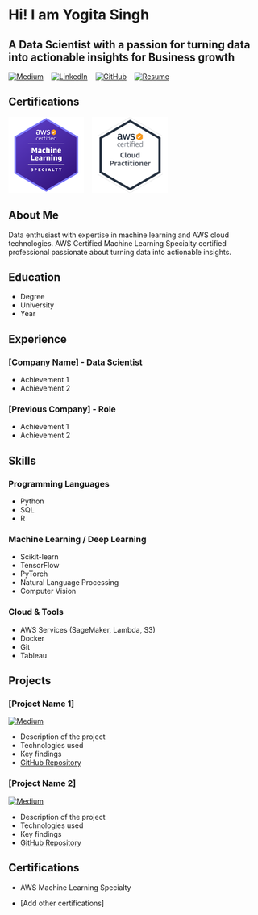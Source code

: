 # Hi! I am Yogita Singh
## A Data Scientist with a passion for turning data into actionable insights for Business growth

[![Medium](https://img.shields.io/badge/Medium-12100E?style=for-the-badge&logo=medium&logoColor=white)](https://medium.com/@yoggita)&nbsp;&nbsp;&nbsp;
[![LinkedIn](https://img.shields.io/badge/LinkedIn-0077B5?style=for-the-badge&logo=linkedin&logoColor=white)](https://www.linkedin.com/in/yogita-singh-data-enthusiast/)&nbsp;&nbsp;&nbsp;
[![GitHub](https://img.shields.io/badge/GitHub-100000?style=for-the-badge&logo=github&logoColor=white)](https://github.com/Yogita9876)&nbsp;&nbsp;&nbsp;
[![Resume](https://img.shields.io/badge/Resume-Download-success?style=for-the-badge)](assets/Yogita_Resume.pdf)

## Certifications

<img src="images/AWS-Certified-Machine-Learning-Specialty.png" alt="AWS Certified ML Specialty" width="150"/>&nbsp;&nbsp;&nbsp;
<img src="images/aws-cloud-practitioner.png" alt="AWS Cloud Practitioner" width="150"/>

## About Me
Data enthusiast with expertise in machine learning and AWS cloud technologies. AWS Certified Machine Learning Specialty certified professional passionate about turning data into actionable insights.

## Education
- Degree
- University
- Year

## Experience
### [Company Name] - Data Scientist
- Achievement 1
- Achievement 2

### [Previous Company] - Role
- Achievement 1
- Achievement 2

## Skills
### Programming Languages
- Python
- SQL
- R

### Machine Learning / Deep Learning
- Scikit-learn
- TensorFlow
- PyTorch
- Natural Language Processing
- Computer Vision

### Cloud & Tools
- AWS Services (SageMaker, Lambda, S3)
- Docker
- Git
- Tableau

## Projects

### [Project Name 1]
[![Medium](https://img.shields.io/badge/Medium-Article-black)](https://medium.com/@yoggita/article-link)
- Description of the project
- Technologies used
- Key findings
- [GitHub Repository](link-to-repo)

### [Project Name 2]
[![Medium](https://img.shields.io/badge/Medium-Article-black)](https://medium.com/@yoggita/article-link)
- Description of the project
- Technologies used
- Key findings
- [GitHub Repository](link-to-repo)

## Certifications
- AWS Machine Learning Specialty

- [Add other certifications]
